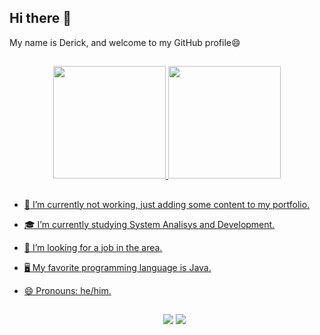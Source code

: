   ## Hi there 👋

My name is Derick, and welcome to my GitHub profile😄

  ##

<div align="center">
  <a href="https://beacons.ai/dericklr">
  <img height="180em" src="https://github-readme-stats.vercel.app/api?username=dericklr&show_icons=true&theme=dark&include_all_commits=true&count_private=true"/>
  <img height="180em" src="https://github-readme-stats.vercel.app/api/top-langs/?username=dericklr&layout=compact&langs_count=7&theme=dark"/>
</div>

  ##
    
- 🔭 I’m currently not working, just adding some content to my portfolio.
- 🎓 I’m currently studying System Analisys and Development.
- 👯 I’m looking for a job in the area.
- 🖥️ My favorite programming language is Java.
- 😄 Pronouns: he/him.

  ##
  
  <div align="center">
  <a href = "dericklegunde@gmail.com"><img src="https://img.shields.io/badge/-Gmail-%23333?style=for-the-badge&logo=gmail&logoColor=white" target="_blank"></a>
  <a href="https://www.linkedin.com/in/derick-rodrigues-723029206/" target="_blank"><img src="https://img.shields.io/badge/-LinkedIn-%230077B5?style=for-the-badge&logo=linkedin&logoColor=white" target="_blank"></a>
</div>

##

